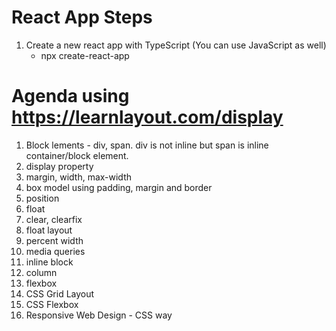 # React App Steps
1. Create a new react app with TypeScript (You can use JavaScript as well)
    - npx create-react-app 



# Agenda using https://learnlayout.com/display

1. Block lements - div, span. div is not inline but span is inline container/block element.
2. display property
3. margin, width, max-width
4. box model using padding, margin and border
5. position
6. float
7. clear, clearfix
8. float layout
9. percent width
10. media queries
11. inline block
12. column
13. flexbox
14. CSS Grid Layout
15. CSS Flexbox
16. Responsive Web Design - CSS way